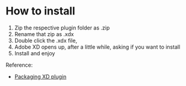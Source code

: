 # How to install

1. Zip the respective plugin folder as .zip
2. Rename that zip as .xdx
3. Double click the .xdx file, 
4. Adobe XD opens up, after a little while, asking if you want to install
5. Install and enjoy

Reference:
* [Packaging XD plugin](https://developer.adobe.com/xd/uxp/distribution/packaging-your-plugin/)